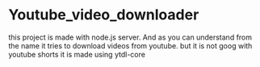 # Youtube_video_downloader

this project is made with node.js server. And as you can understand from the name it tries to download videos from youtube.
but it is not goog with youtube shorts
it is made using ytdl-core
